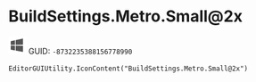 # BuildSettings.Metro.Small@2x
![](/img/BuildSettings.Metro.Small@2x.png)
GUID: `-8732235388156778990`
```
EditorGUIUtility.IconContent("BuildSettings.Metro.Small@2x")
```
